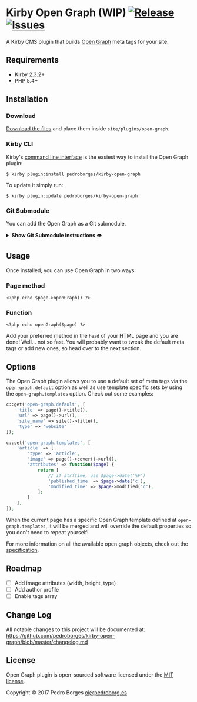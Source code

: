 # Kirby Open Graph (WIP) [![Release](https://img.shields.io/github/release/pedroborges/kirby-open-graph.svg)](https://github.com/pedroborges/kirby-open-graph/releases) [![Issues](https://img.shields.io/github/issues/pedroborges/kirby-open-graph.svg)](https://github.com/pedroborges/kirby-open-graph/issues)

A Kirby CMS plugin that builds [Open Graph](http://ogp.me) meta tags for your site.

## Requirements
- Kirby 2.3.2+
- PHP 5.4+

## Installation

### Download
[Download the files](https://github.com/pedroborges/kirby-open-graph/archive/master.zip) and place them inside `site/plugins/open-graph`.

### Kirby CLI
Kirby's [command line interface](https://github.com/getkirby/cli) is the easiest way to install the Open Graph plugin:

    $ kirby plugin:install pedroborges/kirby-open-graph

To update it simply run:

    $ kirby plugin:update pedroborges/kirby-open-graph

### Git Submodule
You can add the Open Graph as a Git submodule.

<details>
    <summary><strong>Show Git Submodule instructions</strong> 👁</summary><p>

    $ cd your/project/root
    $ git submodule add https://github.com/pedroborges/kirby-open-graph.git site/plugins/open-graph
    $ git submodule update --init --recursive
    $ git commit -am "Add Open Graph Git"

Updating is as easy as running a few commands.

    $ cd your/project/root
    $ git submodule foreach git checkout master
    $ git submodule foreach git pull
    $ git commit -am "Update submodules"
    $ git submodule update --init --recursive

</p></details>

## Usage
Once installed, you can use Open Graph in two ways:

### Page method
    <?php echo $page->openGraph() ?>

### Function
    <?php echo openGraph($page) ?>

Add your preferred method in the `head` of your HTML page and you are done! Well... not so fast. You will probably want to tweak the default meta tags or add new ones, so head over to the next section.

## Options
The Open Graph plugin allows you to use a default set of meta tags via the `open-graph.default` option as well as use template specific sets by using the `open-graph.templates` option. Check out some examples:

```php
c::get('open-graph.default', [
    'title' => page()->title(),
    'url' => page()->url(),
    'site_name' => site()->title(),
    'type' => 'website'
]);

c::set('open-graph.templates', [
    'article' => [
        'type' => 'article',
        'image' => page()->cover()->url(),
        'attributes' => function($page) {
            return [
                // if strftime, use $page->date('%F')
                'published_time' => $page->date('c'),
                'modified_time' => $page->modified('c'),
            ];
        }
    ],
]);
```

When the current page has a specific Open Graph template defined at `open-graph.templates`, it will be merged and will override the default properties so you don't need to repeat yourself!

For more information on all the available open graph objects, check out the [specification](http://ogp.me).

## Roadmap
- [ ] Add image attributes (width, height, type)
- [ ] Add author profile
- [ ] Enable tags array

## Change Log
All notable changes to this project will be documented at: <https://github.com/pedroborges/kirby-open-graph/blob/master/changelog.md>

## License
Open Graph plugin is open-sourced software licensed under the [MIT license](http://www.opensource.org/licenses/mit-license.php).

Copyright © 2017 Pedro Borges <oi@pedroborg.es>
